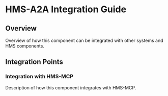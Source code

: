 # HMS-A2A Integration Guide

## Overview
Overview of how this component can be integrated with other systems and HMS components.

## Integration Points

### Integration with HMS-MCP
Description of how this component integrates with HMS-MCP.
